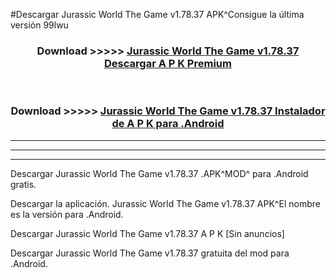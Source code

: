 #Descargar Jurassic World The Game v1.78.37  APK^Consigue la última versión 99lwu



<div align="center">
<h3>Download >>>>> <a href="https://es-sites.web.app/?es= Jurassic World The Game v1.78.37 ">Jurassic World The Game v1.78.37  Descargar A P K Premium</a></h3><br>

<h3>Download >>>>> <a href="https://es-sites.web.app/?es= Jurassic World The Game v1.78.37 ">Jurassic World The Game v1.78.37  Instalador de A P K para .Android</a></h3>
</div>


----------------------------------------------------------

----------------------------------------------------------

----------------------------------------------------------

Descargar Jurassic World The Game v1.78.37  .APK^MOD^ para .Android gratis.

Descargar la aplicación. Jurassic World The Game v1.78.37  APK^El nombre es la versión para .Android.

Descargar Jurassic World The Game v1.78.37  A P K [Sin anuncios]

Descargar Jurassic World The Game v1.78.37  gratuita del mod para .Android.